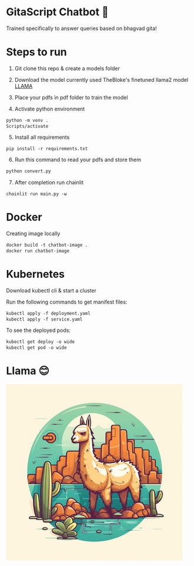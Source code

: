 # GitaScript Chatbot 🤖

Trained specifically to answer queries based on bhagvad gita!

# Steps to run

1. Git clone this repo & create a models folder

2. Download the model currently used TheBloke's finetuned llama2 model [LLAMA](https://huggingface.co/TheBloke/Llama-2-7B-Chat-GGML/blob/main/llama-2-7b-chat.ggmlv3.q8_0.bin)

3. Place your pdfs in pdf folder to train the model

4. Activate python environment
```
python -m venv .
Scripts/activate
```

5. Install all requirements

```
pip install -r requirements.txt
```

6. Run this command to read your pdfs and store them

```Python
python convert.py
```

7. After completion run chainlit

```
chainlit run main.py -w
```

# Docker 

Creating image locally

```
docker build -t chatbot-image .
docker run chatbot-image 
```

# Kubernetes

Download kubectl cli & start a cluster

Run the following commands to get manifest files:

```
kubectl apply -f deployment.yaml
kubectl apply -f service.yaml
```

To see the deployed pods:
```
kubectl get deploy -o wide
kubectl get pod -o wide
```
 
# Llama 😊

<img src="./images/img.png" width="480">

